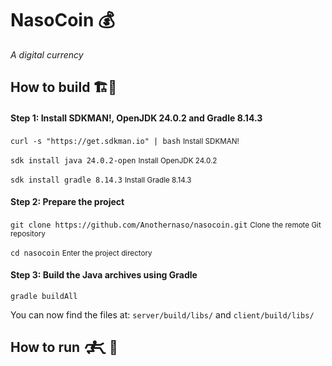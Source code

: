 # NasoCoin 💰 #

*A digital currency*

## How to build 🏗️🤔 ##
#### Step 1: Install SDKMAN!, OpenJDK 24.0.2 and Gradle 8.14.3 ####
``` curl -s "https://get.sdkman.io" | bash ```
<small>Install SDKMAN!</small>

``` sdk install java 24.0.2-open ```
<small>Install OpenJDK 24.0.2</small>

``` sdk install gradle 8.14.3 ```
<small>Install Gradle 8.14.3</small>

#### Step 2: Prepare the project ####
``` git clone https://github.com/Anothernaso/nasocoin.git ```
<small>Clone the remote Git repository</small>

``` cd nasocoin ```
<small>Enter the project directory</small>

#### Step 3: Build the Java archives using Gradle ####
``` gradle buildAll ```

You can now find the files at:
``` server/build/libs/ ```
and
``` client/build/libs/ ```
## How to run 🮲🮳🤔 ##

